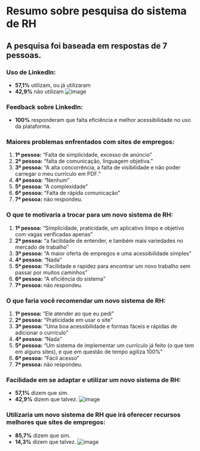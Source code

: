# Resumo sobre pesquisa do sistema de RH

## A pesquisa foi baseada em respostas de 7 pessoas.

### Uso de LinkedIn:
- **57,1%** utilizam, ou já utilizaram
- **42,9%** não utilizam
![image](https://github.com/user-attachments/assets/626128d3-d3a8-4fd9-9739-c0dfe0588629)


### Feedback sobre LinkedIn:
- **100%** responderam que falta eficiência e melhor acessibilidade no uso da plataforma.

### Maiores problemas enfrentados com sites de empregos:
1. **1ª pessoa:** “Falta de simplicidade, excesso de anúncio”
2. **2ª pessoa:** “falta de comunicação, linguagem objetiva.”
3. **3ª pessoa:** “A alta concorrência, a falta de visibilidade e não poder carregar o meu currículo em PDF.”
4. **4ª pessoa:** “Nenhum”
5. **5ª pessoa:** “A complexidade”
6. **6ª pessoa:** “Falta de rápida comunicação”
7. **7ª pessoa:** não respondeu.

### O que te motivaria a trocar para um novo sistema de RH:
1. **1ª pessoa:** “Simplicidade, praticidade, um aplicativo limpo e objetivo com vagas verificadas apenas”
2. **2ª pessoa:** “a facilidade de entender, e também mais variedades no mercado de trabalho”
3. **3ª pessoa:** “A maior oferta de empregos e uma acessibilidade simples”
4. **4ª pessoa:** “Nada”
5. **5ª pessoa:** “Facilidade e rapidez para encontrar um novo trabalho sem passar por muitos caminhos”
6. **6ª pessoa:** “A eficiência do sistema”
7. **7ª pessoa:** não respondeu.

### O que faria você recomendar um novo sistema de RH:
1. **1ª pessoa:** “Ele atender ao que eu pedi”
2. **2ª pessoa:** “Praticidade em usar o site”
3. **3ª pessoa:** “Uma boa acessibilidade e formas fáceis e rápidas de adicionar o currículo”
4. **4ª pessoa:** “Nada”
5. **5ª pessoa:** “Um sistema de implementar um currículo já feito (o que tem em alguns sites), e que em questão de tempo agiliza 100%”
6. **6ª pessoa:** “Fácil acesso”
7. **7ª pessoa:** não respondeu.

### Facilidade em se adaptar e utilizar um novo sistema de RH:
- **57,1%** dizem que sim.
- **42,9%** dizem que talvez.
![image](https://github.com/user-attachments/assets/2a0d4f7d-9095-4e35-9ca6-a78e55ffd58f)


### Utilizaria um novo sistema de RH que irá oferecer recursos melhores que sites de empregos:
- **85,7%** dizem que sim.
- **14,3%** dizem que talvez.
![image](https://github.com/user-attachments/assets/7e118a85-c957-460e-a49f-6b9b52ecf907)

